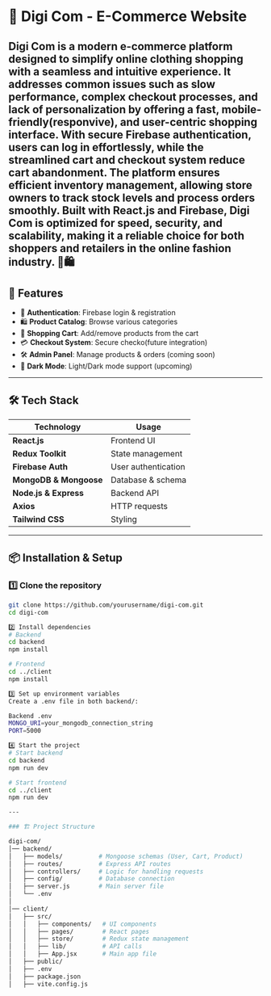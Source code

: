 
# 🛒 Digi Com - E-Commerce Website

Digi Com is a modern e-commerce platform designed to simplify online clothing shopping with a seamless and intuitive experience. It addresses common issues such as slow performance, complex checkout processes, and lack of personalization by offering a fast, mobile-friendly(responvive), and user-centric shopping interface. With secure Firebase authentication, users can log in effortlessly, while the streamlined cart and checkout system reduce cart abandonment. The platform ensures efficient inventory management, allowing store owners to track stock levels and process orders smoothly. Built with React.js and Firebase, Digi Com is optimized for speed, security, and scalability, making it a reliable choice for both shoppers and retailers in the online fashion industry. 🚀🛍
---

## 🚀 Features
- 🔐 **Authentication**: Firebase login & registration
- 🛍 **Product Catalog**: Browse various categories
- 🛒 **Shopping Cart**: Add/remove products from the cart
- 💳 **Checkout System**: Secure checko(future integration)
- 🛠 **Admin Panel**: Manage products & orders (coming soon)
- 🌙 **Dark Mode**: Light/Dark mode support (upcoming)

---

## 🛠 Tech Stack

| Technology  | Usage |
|-------------|----------------|
| **React.js** | Frontend UI |
| **Redux Toolkit** | State management |
| **Firebase Auth** | User authentication |
| **MongoDB & Mongoose** | Database & schema |
| **Node.js & Express** | Backend API |
| **Axios** | HTTP requests |
| **Tailwind CSS** | Styling |

---

## 📦 Installation & Setup

### **1️⃣ Clone the repository**
```sh
git clone https://github.com/yourusername/digi-com.git
cd digi-com

2️⃣ Install dependencies
# Backend
cd backend
npm install

# Frontend
cd ../client
npm install

3️⃣ Set up environment variables
Create a .env file in both backend/:

Backend .env
MONGO_URI=your_mongodb_connection_string
PORT=5000

4️⃣ Start the project
# Start backend
cd backend
npm run dev

# Start frontend
cd ../client
npm run dev

---

### 🏗 Project Structure

digi-com/
│── backend/
│   ├── models/          # Mongoose schemas (User, Cart, Product)
│   ├── routes/          # Express API routes
│   ├── controllers/     # Logic for handling requests
│   ├── config/          # Database connection
│   ├── server.js        # Main server file
│   └── .env
│
│── client/
│   ├── src/
│   │   ├── components/   # UI components
│   │   ├── pages/        # React pages
│   │   ├── store/        # Redux state management
│   │   ├── lib/          # API calls
│   │   ├── App.jsx       # Main app file
│   ├── public/
│   ├── .env
│   ├── package.json
│   ├── vite.config.js


